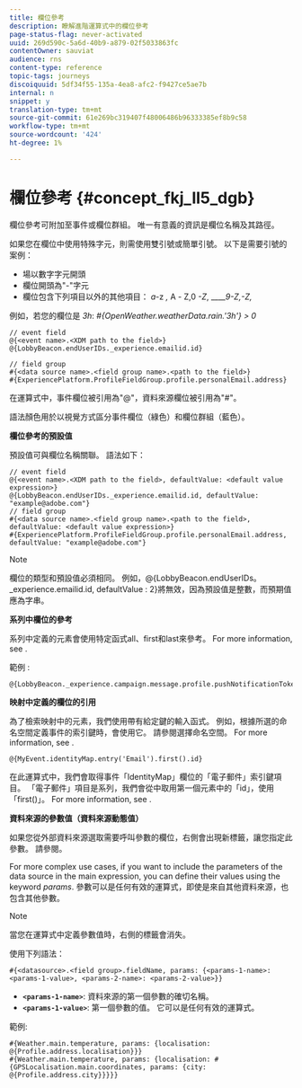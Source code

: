 ```yaml
---
title: 欄位參考
description: 瞭解進階運算式中的欄位參考
page-status-flag: never-activated
uuid: 269d590c-5a6d-40b9-a879-02f5033863fc
contentOwner: sauviat
audience: rns
content-type: reference
topic-tags: journeys
discoiquuid: 5df34f55-135a-4ea8-afc2-f9427ce5ae7b
internal: n
snippet: y
translation-type: tm+mt
source-git-commit: 61e269bc319407f48006486b96333385ef8b9c58
workflow-type: tm+mt
source-wordcount: '424'
ht-degree: 1%

---
```




# 欄位參考 {#concept_fkj_ll5_dgb}

欄位參考可附加至事件或欄位群組。 唯一有意義的資訊是欄位名稱及其路徑。

如果您在欄位中使用特殊字元，則需使用雙引號或簡單引號。 以下是需要引號的案例：

* 場以數字字元開頭
* 欄位開頭為&quot;-&quot;字元
* 欄位包含下列項目以外的其他項目： _a_-z _,_ A _-_ Z,0 _-Z_, _____9-Z,-Z,_

例如，若您的欄位是 _3h_: _#{OpenWeather.weatherData.rain.&#39;3h&#39;} > 0_

```
// event field
@{<event name>.<XDM path to the field>}
@{LobbyBeacon.endUserIDs._experience.emailid.id}

// field group
#{<data source name>.<field group name>.<path to the field>}
#{ExperiencePlatform.ProfileFieldGroup.profile.personalEmail.address}
```

在運算式中，事件欄位被引用為&quot;@&quot;，資料來源欄位被引用為&quot;#&quot;。

語法顏色用於以視覺方式區分事件欄位（綠色）和欄位群組（藍色）。

**欄位參考的預設值**

預設值可與欄位名稱關聯。 語法如下：

```
// event field
@{<event name>.<XDM path to the field>, defaultValue: <default value expression>}
@{LobbyBeacon.endUserIDs._experience.emailid.id, defaultValue: "example@adobe.com"}
// field group
#{<data source name>.<field group name>.<path to the field>, defaultValue: <default value expression>}
#{ExperiencePlatform.ProfileFieldGroup.profile.personalEmail.address, defaultValue: "example@adobe.com"}
```

>[!NOTE]
>
>欄位的類型和預設值必須相同。 例如，@{LobbyBeacon.endUserIDs。_experience.emailid.id, defaultValue : 2}將無效，因為預設值是整數，而預期值應為字串。

**系列中欄位的參考**

系列中定義的元素會使用特定函式all、first和last來參考。 For more information, see [](../expression/collection-management-functions.md).

範例 :

```
@{LobbyBeacon._experience.campaign.message.profile.pushNotificationTokens.all()
```

**映射中定義的欄位的引用**

為了檢索映射中的元素，我們使用帶有給定鍵的輸入函式。 例如，根據所選的命名空間定義事件的索引鍵時，會使用它。 請參閱選擇命名空間。 For more information, see [](../event/selecting-the-namespace.md).

```
@{MyEvent.identityMap.entry('Email').first().id}
```

在此運算式中，我們會取得事件「IdentityMap」欄位的「電子郵件」索引鍵項目。 「電子郵件」項目是系列，我們會從中取用第一個元素中的「id」，使用「first()」。 For more information, see [](../expression/collection-management-functions.md).

**資料來源的參數值（資料來源動態值）**

如果您從外部資料來源選取需要呼叫參數的欄位，右側會出現新標籤，讓您指定此參數。 請參閱[](../expression/expressionadvanced.md)。

For more complex use cases, if you want to include the parameters of the data source in the main expression, you can define their values using the keyword _params_. 參數可以是任何有效的運算式，即使是來自其他資料來源，也包含其他參數。

>[!NOTE]
>
>當您在運算式中定義參數值時，右側的標籤會消失。

使用下列語法：

```
#{<datasource>.<field group>.fieldName, params: {<params-1-name>: <params-1-value>, <params-2-name>: <params-2-value>}}
```

* **`<params-1-name>`**: 資料來源的第一個參數的確切名稱。
* **`<params-1-value>`**: 第一個參數的值。 它可以是任何有效的運算式。

範例:

```
#{Weather.main.temperature, params: {localisation: @{Profile.address.localisation}}}
#{Weather.main.temperature, params: {localisation: #{GPSLocalisation.main.coordinates, params: {city: @{Profile.address.city}}}}}
```
